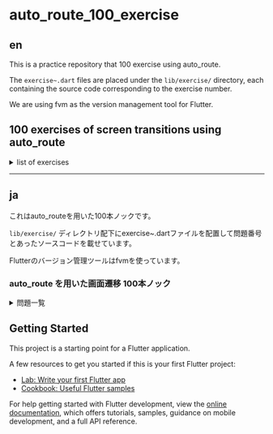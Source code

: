 # auto_route_100_exercise

## en

This is a practice repository that 100 exercise using auto_route.

The `exercise~.dart` files are placed under the `lib/exercise/` directory, each containing the source code corresponding to the exercise number.

We are using fvm as the version management tool for Flutter.

## 100 exercises of screen transitions using auto_route

<details>
<summary> list of exercises </summary>

1. Basic Screen Transitions
1. Simple Screen Transition: Click a button to navigate to the next screen.
1. Display Text: Show text on the next screen.
1. Back Button: Use the back button to return to the previous screen.
1. Data Passing: Pass input data to the next screen.
1. Navigation Bar: Use the top navigation bar to switch screens.
1. Animated Screen Transitions
1. Fade In/Out: Add fade in/out animation during screen transitions.
1. Slide In/Out: Slide the screen in and out during transitions.
1. Rotation Animation: Rotate the screen during transitions.
1. Scale Animation: Scale the screen up or down during transitions.
1. Custom Animation: Implement custom animations for transitions.
1. Modal Screens
1. Show Modal: Display a modal when a button is clicked.
1. Modal Data Entry: Enter data in a modal and return to the parent screen.
1. Modal Animation: Add animation to modal display.
1. Modal to Screen Transition: Transition from a modal to another screen.
1. Custom Modal Design: Customize the appearance of the modal.
1. User Authentication and Screen Transitions
1. Login Screen: Navigate to the main screen after login.
1. Logout Functionality: Logout and return to the login screen.
1. Persist Login State: Maintain login state and display the main screen on next launch.
1. User Registration Screen: Navigate from user registration to completion screen.
1. Password Reset: Navigate from password reset to confirmation screen.
1. Nested Screen Transitions
1. Triple Screen Transition: Transition from screen A to B, then B to C.
1. Return Loop: Return from screen C to B, then B to A.
1. Conditional Transition: Navigate to different screens based on conditions.
1. Submenu: Navigate from the main screen to a submenu screen.
1. Tab Navigation: Navigate within a tab.
1. Side Menu
1. Show Side Menu: Swipe to show the side menu.
1. Side Menu to Screen Transition: Select a side menu item to navigate to a screen.
1. Custom Side Menu Design: Customize the appearance of the side menu.
1. Drawer Menu: Navigate using a side drawer menu.
1. Side Menu Icons: Implement icons in the side menu items.
1. Tab Navigation
1. Add Tab Bar: Add a tab bar at the bottom to switch screens.
1. Highlight Active Tab: Emphasize the currently selected tab.
1. Custom Tab Design: Customize the appearance of tabs.
1. Tab to Screen Transition: Implement screen transitions within a tab.
1. Async Data Loading: Load data asynchronously when switching tabs.
1. Deep Linking and Screen Transitions
1. Deep Link Support: Navigate to specific screens from a URL.
1. Deep Link Parameters: Pass data using URL parameters.
1. Return from Deep Link: Navigate back from a screen opened via deep link.
1. Custom URL Scheme: Set up a custom URL scheme.
1. Deep Link Debugging: Debug deep link functionality.
1. State Management and Screen Transitions
1. Using Redux: Manage state for screen transitions with Redux.
1. Using Context API: Share state using Context API.
1. Provider Pattern: Manage state with the Provider pattern.
1. Global State Management: Use global state for managing screen transitions.
1. Async State Management: Combine async operations with screen transitions.
1. Networking and Screen Transitions
1. Data Fetching: Fetch data and display it on the next screen.
1. Loading Screen: Display a loading screen while data is being fetched.
1. Error Handling: Handle errors during data fetching.
1. Refresh Functionality: Refresh data after transitioning to a screen.
1. Retry Functionality: Retry data fetching after a failure.
1. Dialogs and Screen Transitions
1. Confirmation Dialog: Show a confirmation dialog before transitioning.
1. Warning Dialog: Display a warning message to control screen transitions.
1. Custom Dialog: Create a custom dialog.
1. Dialog to Screen Transition: Navigate to the next screen from a dialog.
1. Fullscreen Dialog: Implement a fullscreen dialog.
1. Navigation Stack Operations
1. Reset Navigation Stack: Reset the stack to return to a specific screen.
1. Check Navigation Stack: Check the current navigation stack.
1. Insert into Stack: Insert a new screen into the middle of the stack.
1. Remove from Stack: Remove a specific screen from the stack.
1. Limit Stack Depth: Limit the depth of the navigation stack.
1. Data Sharing between Tabs
1. Data Passing between Tabs: Share data between tabs.
1. Tab State Management: Manage the state of each tab.
1. Async Data Sharing: Share data between tabs asynchronously.
1. Global Data Store: Use a global store to share data.
1. Tab Refresh: Refresh data in a tab.
1. Forms and Screen Transitions
1. Form Input Validation: Validate form input before transitioning to the next screen.
1. Form Data Submission: Submit form data to the next screen.
1. Form to Confirmation Screen: Display a confirmation screen after form submission.
1. Partial Form Save: Partially save form input and transition to the next screen.
1. Form Reset: Reset form input and return to the initial screen.
1. Multi-step Forms
1. Multi-step Form Implementation: Create a form divided across multiple screens.
1. Step Data Saving: Save data at each step.
1. Step Validation: Validate input at each step.
1. Skip Steps: Skip specific steps based on conditions.
1. Progress Display: Show current step progress with a progress bar.
1. Swipe and Gesture Transitions
1. Swipe to Navigate: Swipe left or right to switch screens.
1. Pinch to Zoom: Use pinch gesture to zoom in/out of a screen.
1. Double Tap: Navigate to a specific screen on double tap.
1. Drag & Drop: Drag an element and drop to navigate to a new screen.
1. Long Press Gesture: Long press to show a menu and navigate.
1. Async Operations and Screen Transitions
1. Async Data Loading: Load data asynchronously before transitioning.
1. Async Error Handling: Handle errors during async operations with error messages.
1. Async Data Submission: Submit data asynchronously and navigate to the result screen.
1. Real-time Data Updates: Update data in real-time while switching screens.
1. Cancel Async Operation: Cancel async operations and stop transitions.
1. User Interface and Screen Transitions
1. Custom Navigation Bar: Customize the navigation bar for screen transitions.
1. Custom Button Design: Customize button design for transitions.
1. Animated Button: Add animations to buttons on click.
1. Interactive UI Elements: Use interactive UI elements for transitions.
1. User Guide: Show a user guide screen on the first launch.
1. Deep Linking and Screen Transitions (Continued)
1. Initial Screen from Deep Link: Open the app to a specific screen from a deep link.
1. Deep Link Logging: Log and analyze deep link data.
1. Custom Actions from Deep Links: Perform custom actions from deep links.
1. Testing Deep Links: Test deep link functionality.
1. Deep Link Notifications: Show notifications from deep links.
1. App-wide Navigation
1. Main Menu Navigation: Navigate to different sections from the main menu.
1. Foot Tab Bar Navigation: Use a foot tab bar for screen transitions.
1. Behavior-based Navigation: Navigate based on user behavior.
1. Role-based Navigation: Navigate to different screens based on user roles.
1. Startup Navigation: Navigate to a specific screen based on conditions at startup.

</details>

----

## ja

これはauto_routeを用いた100本ノックです。

`lib/exercise/` ディレクトリ配下にexercise~.dartファイルを配置して問題番号とあったソースコードを載せています。

Flutterのバージョン管理ツールはfvmを使っています。

### auto_route を用いた画面遷移 100本ノック

<details>

<summary>問題一覧</summary>

1. 基本的な画面遷移
1. シンプルな画面遷移: ボタンをクリックして次の画面に移動。
1. テキスト表示: 次の画面にテキストを表示。
1. 戻るボタン: 戻るボタンを使って前の画面に戻る。
1. データの受け渡し: 入力データを次の画面に渡す。
1. ナビゲーションバー: 上部のナビゲーションバーを使って画面を切り替える。
1. アニメーション付き画面遷移
1. フェードイン・フェードアウト: 画面遷移時にフェードイン・フェードアウトのアニメーションを追加。
1. スライドイン・スライドアウト: 画面がスライドするアニメーション。
1. 回転アニメーション: 画面遷移時に画面が回転する。
1. スケールアニメーション: 画面遷移時に画面が拡大・縮小する。
1. カスタムアニメーション: 自分でカスタムアニメーションを実装する。
1. モーダル画面
1. モーダル表示: ボタンをクリックするとモーダルが表示。
1. モーダルでのデータ入力: モーダルでデータを入力し、親画面に戻す。
1. モーダルのアニメーション: モーダル表示時にアニメーションを追加。
1. モーダルからの画面遷移: モーダルから別の画面に遷移。
1. モーダルのカスタムデザイン: モーダルの外観をカスタマイズ。
1. ユーザー認証と画面遷移
1. ログイン画面: ログイン後にメイン画面へ遷移。
1. ログアウト機能: ログアウトしてログイン画面に戻る。
1. ログイン状態の保持: ログイン状態を保持して次回起動時にメイン画面を表示。
1. ユーザー登録画面: 新規ユーザー登録画面から登録完了画面へ遷移。
1. パスワードリセット: パスワードリセット画面から確認画面へ遷移。
1. ネストされた画面遷移
1. 三重の画面遷移: 画面AからB、BからCへの遷移。
1. 戻りループ: 画面CからB、BからAへ戻る。
1. 条件付き遷移: 条件に基づいて異なる画面に遷移。
1. サブメニュー: メイン画面からサブメニュー画面へ遷移。
1. タブ内遷移: タブ内での画面遷移。
1. サイドメニュー
1. サイドメニューの表示: スワイプでサイドメニューを表示。
1. サイドメニューから画面遷移: サイドメニューの項目を選択して画面遷移。
1. サイドメニューのカスタムデザイン: サイドメニューの外観をカスタマイズ。
1. ドロワーメニュー: サイドドロワーメニューから画面遷移。
1. サイドメニューのアイコン: アイコン付きのサイドメニュー項目を実装。
1. タブナビゲーション
1. タブバーの追加: 下部にタブバーを追加して画面を切り替え。
1. アクティブタブの表示: 現在選択されているタブを強調表示。
1. カスタムタブデザイン: タブの外観をカスタマイズ。
1. タブ内の画面遷移: タブ内での画面遷移を実装。
1. 非同期データ読み込み: タブ切り替え時にデータを非同期で読み込む。
1. ディープリンクと画面遷移
1. ディープリンク対応: 特定のURLからアプリ内の特定の画面に遷移。
1. ディープリンクのパラメータ: URLパラメータを使ってデータを渡す。
1. ディープリンクからの戻り: ディープリンクから遷移した画面から前の画面に戻る。
1. ディープリンクのカスタムスキーム: カスタムURLスキームを設定。
1. ディープリンクのデバッグ: ディープリンクの動作をデバッグする方法。
1. 状態管理と画面遷移
1. Reduxの導入: Reduxを使った画面遷移の状態管理。
1. Context APIの利用: Context APIを使って状態を共有。
1. Providerパターン: Providerパターンを使った状態管理。
1. グローバル状態の管理: グローバル状態を使って画面遷移を管理。
1. 非同期状態管理: 非同期操作と画面遷移の組み合わせ。
1. ネットワークと画面遷移
1. データフェッチ: データをフェッチして次の画面に表示。
1. ローディング画面: データを読み込む際にローディング画面を表示。
1. エラーハンドリング: データフェッチ中のエラーを処理。
1. リフレッシュ機能: 画面遷移後にデータをリフレッシュ。
1. リトライ機能: データフェッチの失敗後に再試行。
1. ダイアログと画面遷移
1. 確認ダイアログ: 画面遷移前に確認ダイアログを表示。
1. 警告ダイアログ: 警告メッセージを表示して画面遷移を制御。
1. カスタムダイアログ: カスタムダイアログを作成。
1. ダイアログからの画面遷移: ダイアログから次の画面に遷移。
1. フルスクリーンダイアログ: フルスクリーンダイアログの実装。
1. ナビゲーションスタックの操作
1. ナビゲーションスタックのリセット: スタックをリセットして特定の画面に戻る。
1. ナビゲーションスタックの確認: 現在のナビゲーションスタックを確認。
1. スタックの中間挿入: スタックの中間に新しい画面を挿入。
1. スタックの削除: スタック内の特定の画面を削除。
1. スタックの深さ制限: スタックの深さを制限する。
1. タブ間のデータ共有
1. タブ間のデータ受け渡し: タブ間でデータを共有。
1. タブの状態管理: 各タブの状態を管理。
1. 非同期データ共有: 非同期操作でタブ間のデータを共有。
1. グローバルデータストア: グローバルストアを使ってデータを共有。
1. タブのリフレッシュ: タブのデータをリフレッシュ。
1. フォームと画面遷移
1. フォーム入力の検証: フォーム入力を検証して次の画面に遷移。
1. フォームデータの送信: フォームデータを次の画面に送信。
1. フォームからの確認画面: フォーム入力後に確認画面を表示。
1. フォームの部分保存: フォーム入力を部分的に保存して次の画面に遷移。
1. フォームのリセット: フォーム入力をリセットして初期画面に戻る。
1. マルチステップフォーム
1. マルチステップフォームの実装: 複数の画面に分割されたフォームを作成。
1. ステップ間のデータ保存: 各ステップのデータを保存。
1. ステップのバリデーション: 各ステップで入力を検証。
1. ステップのスキップ: 条件に応じて特定のステップをスキップ。
1. ステップの進捗表示: 進捗バーで現在のステップを表示。
1. スワイプとジェスチャー
1. スワイプで画面遷移: 左右にスワイプして画面を切り替え。
1. ピンチでズームイン/アウト: ピンチジェスチャーで画面のズームイン/アウト。
1. ダブルタップ: ダブルタップで特定の画面に遷移。
1. ドラッグ&ドロップ: 要素をドラッグしてドロップすると新しい画面に遷移。
1. 長押しジェスチャー: 長押しでメニューを表示し、選択して画面遷移。
1. 非同期操作と画面遷移
1. 非同期データ読み込み: データを読み込んでから次の画面に遷移。
1. 非同期エラーハンドリング: 非同期操作のエラーを処理してエラーメッセージを表示。
1. 非同期データ送信: データ送信後に結果を表示する画面に遷移。
1. リアルタイムデータ更新: リアルタイムでデータを更新しながら画面を切り替え。
1. 非同期操作のキャンセル: 非同期操作をキャンセルして画面遷移を中断。
1. ユーザーインターフェースと画面遷移
1. カスタムナビゲーションバー: ナビゲーションバーをカスタマイズして画面遷移。
1. カスタムボタンデザイン: ボタンのデザインをカスタマイズして画面遷移。
1. アニメーション付きボタン: ボタンのクリック時にアニメーションを追加。
1. インタラクティブUI要素: インタラクティブなUI要素を使って画面遷移。
1. ユーザーガイド: 初回起動時にユーザーガイド画面を表示。
1. ディープリンクと画面遷移 (続き)
1. ディープリンクからの初期画面: ディープリンクからアプリを起動し、特定の画面を表示。
1. ディープリンクのログ: ディープリンクのログを記録して分析。
1. ディープリンクのカスタムアクション: ディープリンクから特定のアクションを実行。
1. ディープリンクのテスト: ディープリンクの動作をテストする方法。
1. ディープリンクの通知: ディープリンクからの通知を表示。
1. アプリ全体のナビゲーション
1. メインメニューからのナビゲーション: メインメニューから異なるセクションに遷移。
1. フットタブバーのナビゲーション: フットタブバーを使った画面遷移。
1. ユーザーの行動に基づくナビゲーション: ユーザーの行動に基づいて適切な画面に誘導。
1. ロールベースのナビゲーション: ユーザーのロールに応じて異なる画面に遷移。
1. アプリ起動時のナビゲーション: アプリ起動時に特定の条件に基づいて画面遷移。

</details>

## Getting Started

This project is a starting point for a Flutter application.

A few resources to get you started if this is your first Flutter project:

- [Lab: Write your first Flutter app](https://docs.flutter.dev/get-started/codelab)
- [Cookbook: Useful Flutter samples](https://docs.flutter.dev/cookbook)

For help getting started with Flutter development, view the
[online documentation](https://docs.flutter.dev/), which offers tutorials,
samples, guidance on mobile development, and a full API reference.
